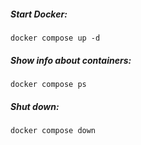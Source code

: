 ##### Start Docker:
```
docker compose up -d
```
##### Show info about containers:
```
docker compose ps
```
##### Shut down:
```
docker compose down
```
